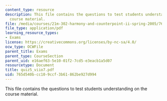 ```yaml
---
content_type: resource
description: This file contains the questions to test students understanding on the
  course material.
file: /media/courses/21m-302-harmony-and-counterpoint-ii-spring-2005/765d540bcc109ccf3b61862be927d994_quiz5_viio7.pdf
file_type: application/pdf
learning_resource_types:
- Exams
license: https://creativecommons.org/licenses/by-nc-sa/4.0/
ocw_type: OCWFile
parent_title: Exams
parent_type: CourseSection
parent_uid: e16aef63-5e10-01f2-7cd5-e3eacb1a5d07
resourcetype: Document
title: quiz5_viio7.pdf
uid: 765d540b-cc10-9ccf-3b61-862be927d994
---
```

This file contains the questions to test students understanding on the course material.